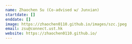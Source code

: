 ```yaml
---
name: Zhaochen Su (Co-advised w/ Junxian)
startdate: []
enddate: []
image: https://zhaochen0110.github.io/images/szc.jpeg
email: zsu@connect.ust.hk
website: https://zhaochen0110.github.io/
---
```

